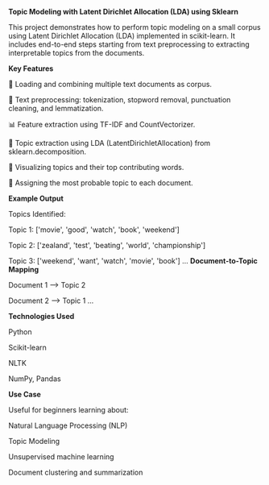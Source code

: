 **Topic Modeling with Latent Dirichlet Allocation (LDA) using Sklearn**

This project demonstrates how to perform topic modeling on a small corpus using Latent Dirichlet Allocation (LDA) implemented in scikit-learn. It includes end-to-end steps starting from text preprocessing to extracting interpretable topics from the documents.

**Key Features**

📂 Loading and combining multiple text documents as corpus.

🧹 Text preprocessing: tokenization, stopword removal, punctuation cleaning, and lemmatization.

📊 Feature extraction using TF-IDF and CountVectorizer.

🧠 Topic extraction using LDA (LatentDirichletAllocation) from sklearn.decomposition.

📌 Visualizing topics and their top contributing words.

🧾 Assigning the most probable topic to each document.

**Example Output**

Topics Identified:

Topic 1: ['movie', 'good', 'watch', 'book', 'weekend']

Topic 2: ['zealand', 'test', 'beating', 'world', 'championship']

Topic 3: ['weekend', 'want', 'watch', 'movie', 'book']
...
**Document-to-Topic Mapping**

Document 1 --> Topic 2

Document 2 --> Topic 1
...

**Technologies Used**

Python

Scikit-learn

NLTK

NumPy, Pandas

**Use Case**

Useful for beginners learning about:

Natural Language Processing (NLP)

Topic Modeling

Unsupervised machine learning

Document clustering and summarization

